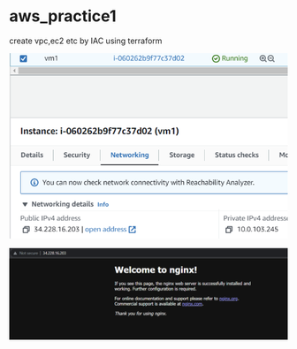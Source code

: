 # aws_practice1
create vpc,ec2 etc by IAC using terraform

![Instance](images/instance1.png)

![Nginx](images/nginx.png)